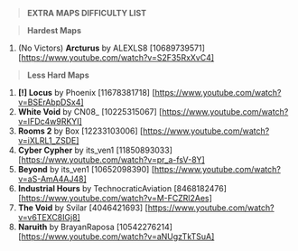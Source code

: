> **EXTRA MAPS DIFFICULTY LIST**

> **Hardest Maps**

1. (No Victors) **Arcturus** by ALEXLS8 [10689739571] [https://www.youtube.com/watch?v=S2F35RxXvC4]

> **Less Hard Maps**
1. **[!] Locus** by Phoenix [11678381718] [https://www.youtube.com/watch?v=BSErAbpDSx4]
2. **White Void** by CN08_ [10225315067] [https://www.youtube.com/watch?v=IFDc4w9RKYI]
3. **Rooms 2** by Box [12233103006] [https://www.youtube.com/watch?v=iXLRL1_ZSDE]
4. **Cyber Cypher** by its_ven1 [11850893033] [https://www.youtube.com/watch?v=pr_a-fsV-8Y]
5. **Beyond** by its_ven1 [10652098390] [https://www.youtube.com/watch?v=aS-AmA4AJ48]
6. **Industrial Hours** by TechnocraticAviation [8468182476] [https://www.youtube.com/watch?v=M-FCZRl2Aes]
7. **The Void** by Svilar [4046421693] [https://www.youtube.com/watch?v=v6TEXC8IGj8]
8. **Naruith** by BrayanRaposa [10542276214] [https://www.youtube.com/watch?v=aNUgzTkTSuA]
